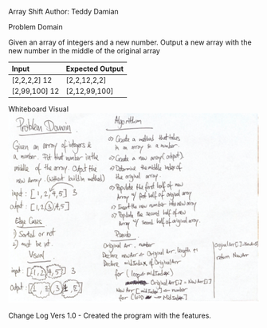 Array Shift
Author: Teddy Damian

Problem Domain

Given an array of integers and a new number. Output a new array with the new number in the middle of the original array

| Input | Expected Output |
| :----------- | :----------- |
| [2,2,2,2] 12 | [2,2,12,2,2] |
| [2,99,100] 12  | [2,12,99,100] |

Whiteboard Visual
![alt text](https://github.com/teddydamian/CSharp-data-structures-algorithms/blob/master/ArrayShift/ArrayShift/ArrShft.png)

Change Log
Vers 1.0 - Created the program with the features.